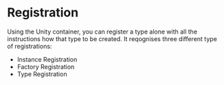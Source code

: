 # Registration
Using the Unity container, you can register a type alone with all the instructions how that type to be created. It reqognises three different type of registrations:
* Instance Registration
* Factory Registration
* Type Registration
